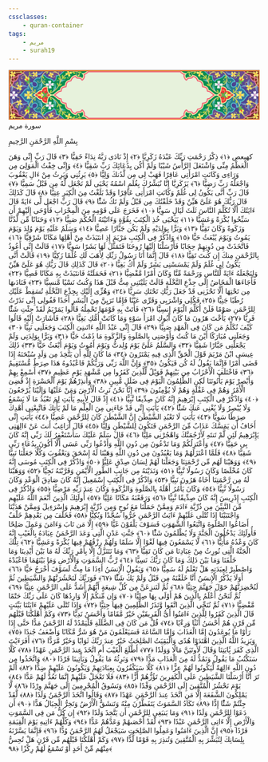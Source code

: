 ```yaml
---
cssclasses:
    - quran-container
tags:
    - مريم
    - surah19
---
```

<div class="quran-container">
<span class="second-border"></span>
<span class="border"></span>
<div class="head-container">
<img src="https://raw.githubusercontent.com/LORDyyyyy/obsidian-the_quran_vault/main/src/webview/surah_head.png" height=100>
<div class="surah-name">
<span class="surah-name-fnt">سورة مريم</span>
</div>
</div>
<div class="quran-content">
<div class="name-of-god"> <p> بِسْمِ اللَّهِ الرَّحْمَنِ الرَّحِيمِ </p></div>
<p>
<span class="sign" id="f1">كهيعص <span>﴿</span>١<span>﴾</span></span>
<span class="sign" id="f2">ذِكْرُ رَحْمَتِ رَبِّكَ عَبْدَهُ زَكَرِيَّا <span>﴿</span>٢<span>﴾</span></span>
<span class="sign" id="f3">إِذْ نَادَى رَبَّهُ نِدَاءً خَفِيًّا <span>﴿</span>٣<span>﴾</span></span>
<span class="sign" id="f4">قَالَ رَبِّ إِنِّى وَهَنَ الْعَظْمُ مِنِّى وَاشْتَعَلَ الرَّأْسُ شَيْبًا وَلَمْ أَكُن بِدُعَائِكَ رَبِّ شَقِيًّا <span>﴿</span>٤<span>﴾</span></span>
<span class="sign" id="f5">وَإِنِّى خِفْتُ الْمَوَلِىَ مِن وَرَاءِى وَكَانَتِ امْرَأَتِى عَاقِرًا فَهَبْ لِى مِن لَّدُنكَ وَلِيًّا <span>﴿</span>٥<span>﴾</span></span>
<span class="sign" id="f6">يَرِثُنِى وَيَرِثُ مِنْ ءَالِ يَعْقُوبَ وَاجْعَلْهُ رَبِّ رَضِيًّا <span>﴿</span>٦<span>﴾</span></span>
<span class="sign" id="f7">يَزَكَرِيَّا إِنَّا نُبَشِّرُكَ بِغُلَمٍ اسْمُهُ يَحْيَى لَمْ نَجْعَل لَّهُ مِن قَبْلُ سَمِيًّا <span>﴿</span>٧<span>﴾</span></span>
<span class="sign" id="f8">قَالَ رَبِّ أَنَّى يَكُونُ لِى غُلَمٌ وَكَانَتِ امْرَأَتِى عَاقِرًا وَقَدْ بَلَغْتُ مِنَ الْكِبَرِ عِتِيًّا <span>﴿</span>٨<span>﴾</span></span>
<span class="sign" id="f9">قَالَ كَذَلِكَ قَالَ رَبُّكَ هُوَ عَلَىَّ هَيِّنٌ وَقَدْ خَلَقْتُكَ مِن قَبْلُ وَلَمْ تَكُ شَئًْا <span>﴿</span>٩<span>﴾</span></span>
<span class="sign" id="f10">قَالَ رَبِّ اجْعَل لِّى ءَايَةً قَالَ ءَايَتُكَ أَلَّا تُكَلِّمَ النَّاسَ ثَلَثَ لَيَالٍ سَوِيًّا <span>﴿</span>١۰<span>﴾</span></span>
<span class="sign" id="f11">فَخَرَجَ عَلَى قَوْمِهِ مِنَ الْمِحْرَابِ فَأَوْحَى إِلَيْهِمْ أَن سَبِّحُوا بُكْرَةً وَعَشِيًّا <span>﴿</span>١١<span>﴾</span></span>
<span class="sign" id="f12">يَيَحْيَى خُذِ الْكِتَبَ بِقُوَّةٍ وَءَاتَيْنَهُ الْحُكْمَ صَبِيًّا <span>﴿</span>١٢<span>﴾</span></span>
<span class="sign" id="f13">وَحَنَانًا مِّن لَّدُنَّا وَزَكَوةً وَكَانَ تَقِيًّا <span>﴿</span>١٣<span>﴾</span></span>
<span class="sign" id="f14">وَبَرًّا بِوَلِدَيْهِ وَلَمْ يَكُن جَبَّارًا عَصِيًّا <span>﴿</span>١٤<span>﴾</span></span>
<span class="sign" id="f15">وَسَلَمٌ عَلَيْهِ يَوْمَ وُلِدَ وَيَوْمَ يَمُوتُ وَيَوْمَ يُبْعَثُ حَيًّا <span>﴿</span>١٥<span>﴾</span></span>
<span class="sign" id="f16">وَاذْكُرْ فِى الْكِتَبِ مَرْيَمَ إِذِ انتَبَذَتْ مِنْ أَهْلِهَا مَكَانًا شَرْقِيًّا <span>﴿</span>١٦<span>﴾</span></span>
<span class="sign" id="f17">فَاتَّخَذَتْ مِن دُونِهِمْ حِجَابًا فَأَرْسَلْنَا إِلَيْهَا رُوحَنَا فَتَمَثَّلَ لَهَا بَشَرًا سَوِيًّا <span>﴿</span>١٧<span>﴾</span></span>
<span class="sign" id="f18">قَالَتْ إِنِّى أَعُوذُ بِالرَّحْمَنِ مِنكَ إِن كُنتَ تَقِيًّا <span>﴿</span>١٨<span>﴾</span></span>
<span class="sign" id="f19">قَالَ إِنَّمَا أَنَا رَسُولُ رَبِّكِ لِأَهَبَ لَكِ غُلَمًا زَكِيًّا <span>﴿</span>١٩<span>﴾</span></span>
<span class="sign" id="f20">قَالَتْ أَنَّى يَكُونُ لِى غُلَمٌ وَلَمْ يَمْسَسْنِى بَشَرٌ وَلَمْ أَكُ بَغِيًّا <span>﴿</span>٢۰<span>﴾</span></span>
<span class="sign" id="f21">قَالَ كَذَلِكِ قَالَ رَبُّكِ هُوَ عَلَىَّ هَيِّنٌ وَلِنَجْعَلَهُ ءَايَةً لِّلنَّاسِ وَرَحْمَةً مِّنَّا وَكَانَ أَمْرًا مَّقْضِيًّا <span>﴿</span>٢١<span>﴾</span></span>
<span class="sign" id="f22">فَحَمَلَتْهُ فَانتَبَذَتْ بِهِ مَكَانًا قَصِيًّا <span>﴿</span>٢٢<span>﴾</span></span>
<span class="sign" id="f23">فَأَجَاءَهَا الْمَخَاضُ إِلَى جِذْعِ النَّخْلَةِ قَالَتْ يَلَيْتَنِى مِتُّ قَبْلَ هَذَا وَكُنتُ نَسْيًا مَّنسِيًّا <span>﴿</span>٢٣<span>﴾</span></span>
<span class="sign" id="f24">فَنَادَىهَا مِن تَحْتِهَا أَلَّا تَحْزَنِى قَدْ جَعَلَ رَبُّكِ تَحْتَكِ سَرِيًّا <span>﴿</span>٢٤<span>﴾</span></span>
<span class="sign" id="f25">وَهُزِّى إِلَيْكِ بِجِذْعِ النَّخْلَةِ تُسَقِطْ عَلَيْكِ رُطَبًا جَنِيًّا <span>﴿</span>٢٥<span>﴾</span></span>
<span class="sign" id="f26">فَكُلِى وَاشْرَبِى وَقَرِّى عَيْنًا فَإِمَّا تَرَيِنَّ مِنَ الْبَشَرِ أَحَدًا فَقُولِى إِنِّى نَذَرْتُ لِلرَّحْمَنِ صَوْمًا فَلَنْ أُكَلِّمَ الْيَوْمَ إِنسِيًّا <span>﴿</span>٢٦<span>﴾</span></span>
<span class="sign" id="f27">فَأَتَتْ بِهِ قَوْمَهَا تَحْمِلُهُ قَالُوا يَمَرْيَمُ لَقَدْ جِئْتِ شَئًْا فَرِيًّا <span>﴿</span>٢٧<span>﴾</span></span>
<span class="sign" id="f28">يَأُخْتَ هَرُونَ مَا كَانَ أَبُوكِ امْرَأَ سَوْءٍ وَمَا كَانَتْ أُمُّكِ بَغِيًّا <span>﴿</span>٢٨<span>﴾</span></span>
<span class="sign" id="f29">فَأَشَارَتْ إِلَيْهِ قَالُوا كَيْفَ نُكَلِّمُ مَن كَانَ فِى الْمَهْدِ صَبِيًّا <span>﴿</span>٢٩<span>﴾</span></span>
<span class="sign" id="f30">قَالَ إِنِّى عَبْدُ اللَّهِ ءَاتَىنِىَ الْكِتَبَ وَجَعَلَنِى نَبِيًّا <span>﴿</span>٣۰<span>﴾</span></span>
<span class="sign" id="f31">وَجَعَلَنِى مُبَارَكًا أَيْنَ مَا كُنتُ وَأَوْصَنِى بِالصَّلَوةِ وَالزَّكَوةِ مَا دُمْتُ حَيًّا <span>﴿</span>٣١<span>﴾</span></span>
<span class="sign" id="f32">وَبَرًّا بِوَلِدَتِى وَلَمْ يَجْعَلْنِى جَبَّارًا شَقِيًّا <span>﴿</span>٣٢<span>﴾</span></span>
<span class="sign" id="f33">وَالسَّلَمُ عَلَىَّ يَوْمَ وُلِدتُّ وَيَوْمَ أَمُوتُ وَيَوْمَ أُبْعَثُ حَيًّا <span>﴿</span>٣٣<span>﴾</span></span>
<span class="sign" id="f34">ذَلِكَ عِيسَى ابْنُ مَرْيَمَ قَوْلَ الْحَقِّ الَّذِى فِيهِ يَمْتَرُونَ <span>﴿</span>٣٤<span>﴾</span></span>
<span class="sign" id="f35">مَا كَانَ لِلَّهِ أَن يَتَّخِذَ مِن وَلَدٍ سُبْحَنَهُ إِذَا قَضَى أَمْرًا فَإِنَّمَا يَقُولُ لَهُ كُن فَيَكُونُ <span>﴿</span>٣٥<span>﴾</span></span>
<span class="sign" id="f36">وَإِنَّ اللَّهَ رَبِّى وَرَبُّكُمْ فَاعْبُدُوهُ هَذَا صِرَطٌ مُّسْتَقِيمٌ <span>﴿</span>٣٦<span>﴾</span></span>
<span class="sign" id="f37">فَاخْتَلَفَ الْأَحْزَابُ مِن بَيْنِهِمْ فَوَيْلٌ لِّلَّذِينَ كَفَرُوا مِن مَّشْهَدِ يَوْمٍ عَظِيمٍ <span>﴿</span>٣٧<span>﴾</span></span>
<span class="sign" id="f38">أَسْمِعْ بِهِمْ وَأَبْصِرْ يَوْمَ يَأْتُونَنَا لَكِنِ الظَّلِمُونَ الْيَوْمَ فِى ضَلَلٍ مُّبِينٍ <span>﴿</span>٣٨<span>﴾</span></span>
<span class="sign" id="f39">وَأَنذِرْهُمْ يَوْمَ الْحَسْرَةِ إِذْ قُضِىَ الْأَمْرُ وَهُمْ فِى غَفْلَةٍ وَهُمْ لَا يُؤْمِنُونَ <span>﴿</span>٣٩<span>﴾</span></span>
<span class="sign" id="f40">إِنَّا نَحْنُ نَرِثُ الْأَرْضَ وَمَنْ عَلَيْهَا وَإِلَيْنَا يُرْجَعُونَ <span>﴿</span>٤۰<span>﴾</span></span>
<span class="sign" id="f41">وَاذْكُرْ فِى الْكِتَبِ إِبْرَهِيمَ إِنَّهُ كَانَ صِدِّيقًا نَّبِيًّا <span>﴿</span>٤١<span>﴾</span></span>
<span class="sign" id="f42">إِذْ قَالَ لِأَبِيهِ يَأَبَتِ لِمَ تَعْبُدُ مَا لَا يَسْمَعُ وَلَا يُبْصِرُ وَلَا يُغْنِى عَنكَ شَئًْا <span>﴿</span>٤٢<span>﴾</span></span>
<span class="sign" id="f43">يَأَبَتِ إِنِّى قَدْ جَاءَنِى مِنَ الْعِلْمِ مَا لَمْ يَأْتِكَ فَاتَّبِعْنِى أَهْدِكَ صِرَطًا سَوِيًّا <span>﴿</span>٤٣<span>﴾</span></span>
<span class="sign" id="f44">يَأَبَتِ لَا تَعْبُدِ الشَّيْطَنَ إِنَّ الشَّيْطَنَ كَانَ لِلرَّحْمَنِ عَصِيًّا <span>﴿</span>٤٤<span>﴾</span></span>
<span class="sign" id="f45">يَأَبَتِ إِنِّى أَخَافُ أَن يَمَسَّكَ عَذَابٌ مِّنَ الرَّحْمَنِ فَتَكُونَ لِلشَّيْطَنِ وَلِيًّا <span>﴿</span>٤٥<span>﴾</span></span>
<span class="sign" id="f46">قَالَ أَرَاغِبٌ أَنتَ عَنْ ءَالِهَتِى يَإِبْرَهِيمُ لَئِن لَّمْ تَنتَهِ لَأَرْجُمَنَّكَ وَاهْجُرْنِى مَلِيًّا <span>﴿</span>٤٦<span>﴾</span></span>
<span class="sign" id="f47">قَالَ سَلَمٌ عَلَيْكَ سَأَسْتَغْفِرُ لَكَ رَبِّى إِنَّهُ كَانَ بِى حَفِيًّا <span>﴿</span>٤٧<span>﴾</span></span>
<span class="sign" id="f48">وَأَعْتَزِلُكُمْ وَمَا تَدْعُونَ مِن دُونِ اللَّهِ وَأَدْعُوا رَبِّى عَسَى أَلَّا أَكُونَ بِدُعَاءِ رَبِّى شَقِيًّا <span>﴿</span>٤٨<span>﴾</span></span>
<span class="sign" id="f49">فَلَمَّا اعْتَزَلَهُمْ وَمَا يَعْبُدُونَ مِن دُونِ اللَّهِ وَهَبْنَا لَهُ إِسْحَقَ وَيَعْقُوبَ وَكُلًّا جَعَلْنَا نَبِيًّا <span>﴿</span>٤٩<span>﴾</span></span>
<span class="sign" id="f50">وَوَهَبْنَا لَهُم مِّن رَّحْمَتِنَا وَجَعَلْنَا لَهُمْ لِسَانَ صِدْقٍ عَلِيًّا <span>﴿</span>٥۰<span>﴾</span></span>
<span class="sign" id="f51">وَاذْكُرْ فِى الْكِتَبِ مُوسَى إِنَّهُ كَانَ مُخْلَصًا وَكَانَ رَسُولًا نَّبِيًّا <span>﴿</span>٥١<span>﴾</span></span>
<span class="sign" id="f52">وَنَدَيْنَهُ مِن جَانِبِ الطُّورِ الْأَيْمَنِ وَقَرَّبْنَهُ نَجِيًّا <span>﴿</span>٥٢<span>﴾</span></span>
<span class="sign" id="f53">وَوَهَبْنَا لَهُ مِن رَّحْمَتِنَا أَخَاهُ هَرُونَ نَبِيًّا <span>﴿</span>٥٣<span>﴾</span></span>
<span class="sign" id="f54">وَاذْكُرْ فِى الْكِتَبِ إِسْمَعِيلَ إِنَّهُ كَانَ صَادِقَ الْوَعْدِ وَكَانَ رَسُولًا نَّبِيًّا <span>﴿</span>٥٤<span>﴾</span></span>
<span class="sign" id="f55">وَكَانَ يَأْمُرُ أَهْلَهُ بِالصَّلَوةِ وَالزَّكَوةِ وَكَانَ عِندَ رَبِّهِ مَرْضِيًّا <span>﴿</span>٥٥<span>﴾</span></span>
<span class="sign" id="f56">وَاذْكُرْ فِى الْكِتَبِ إِدْرِيسَ إِنَّهُ كَانَ صِدِّيقًا نَّبِيًّا <span>﴿</span>٥٦<span>﴾</span></span>
<span class="sign" id="f57">وَرَفَعْنَهُ مَكَانًا عَلِيًّا <span>﴿</span>٥٧<span>﴾</span></span>
<span class="sign" id="f58">أُولَئِكَ الَّذِينَ أَنْعَمَ اللَّهُ عَلَيْهِم مِّنَ النَّبِيِّنَ مِن ذُرِّيَّةِ ءَادَمَ وَمِمَّنْ حَمَلْنَا مَعَ نُوحٍ وَمِن ذُرِّيَّةِ إِبْرَهِيمَ وَإِسْرَءِيلَ وَمِمَّنْ هَدَيْنَا وَاجْتَبَيْنَا إِذَا تُتْلَى عَلَيْهِمْ ءَايَتُ الرَّحْمَنِ خَرُّوا سُجَّدًا وَبُكِيًّا <span>﴿</span>٥٨<span>﴾</span></span>
<span class="sign" id="f59">فَخَلَفَ مِن بَعْدِهِمْ خَلْفٌ أَضَاعُوا الصَّلَوةَ وَاتَّبَعُوا الشَّهَوَتِ فَسَوْفَ يَلْقَوْنَ غَيًّا <span>﴿</span>٥٩<span>﴾</span></span>
<span class="sign" id="f60">إِلَّا مَن تَابَ وَءَامَنَ وَعَمِلَ صَلِحًا فَأُولَئِكَ يَدْخُلُونَ الْجَنَّةَ وَلَا يُظْلَمُونَ شَئًْا <span>﴿</span>٦۰<span>﴾</span></span>
<span class="sign" id="f61">جَنَّتِ عَدْنٍ الَّتِى وَعَدَ الرَّحْمَنُ عِبَادَهُ بِالْغَيْبِ إِنَّهُ كَانَ وَعْدُهُ مَأْتِيًّا <span>﴿</span>٦١<span>﴾</span></span>
<span class="sign" id="f62">لَّا يَسْمَعُونَ فِيهَا لَغْوًا إِلَّا سَلَمًا وَلَهُمْ رِزْقُهُمْ فِيهَا بُكْرَةً وَعَشِيًّا <span>﴿</span>٦٢<span>﴾</span></span>
<span class="sign" id="f63">تِلْكَ الْجَنَّةُ الَّتِى نُورِثُ مِنْ عِبَادِنَا مَن كَانَ تَقِيًّا <span>﴿</span>٦٣<span>﴾</span></span>
<span class="sign" id="f64">وَمَا نَتَنَزَّلُ إِلَّا بِأَمْرِ رَبِّكَ لَهُ مَا بَيْنَ أَيْدِينَا وَمَا خَلْفَنَا وَمَا بَيْنَ ذَلِكَ وَمَا كَانَ رَبُّكَ نَسِيًّا <span>﴿</span>٦٤<span>﴾</span></span>
<span class="sign" id="f65">رَّبُّ السَّمَوَتِ وَالْأَرْضِ وَمَا بَيْنَهُمَا فَاعْبُدْهُ وَاصْطَبِرْ لِعِبَدَتِهِ هَلْ تَعْلَمُ لَهُ سَمِيًّا <span>﴿</span>٦٥<span>﴾</span></span>
<span class="sign" id="f66">وَيَقُولُ الْإِنسَنُ أَءِذَا مَا مِتُّ لَسَوْفَ أُخْرَجُ حَيًّا <span>﴿</span>٦٦<span>﴾</span></span>
<span class="sign" id="f67">أَوَلَا يَذْكُرُ الْإِنسَنُ أَنَّا خَلَقْنَهُ مِن قَبْلُ وَلَمْ يَكُ شَئًْا <span>﴿</span>٦٧<span>﴾</span></span>
<span class="sign" id="f68">فَوَرَبِّكَ لَنَحْشُرَنَّهُمْ وَالشَّيَطِينَ ثُمَّ لَنُحْضِرَنَّهُمْ حَوْلَ جَهَنَّمَ جِثِيًّا <span>﴿</span>٦٨<span>﴾</span></span>
<span class="sign" id="f69">ثُمَّ لَنَنزِعَنَّ مِن كُلِّ شِيعَةٍ أَيُّهُمْ أَشَدُّ عَلَى الرَّحْمَنِ عِتِيًّا <span>﴿</span>٦٩<span>﴾</span></span>
<span class="sign" id="f70">ثُمَّ لَنَحْنُ أَعْلَمُ بِالَّذِينَ هُمْ أَوْلَى بِهَا صِلِيًّا <span>﴿</span>٧۰<span>﴾</span></span>
<span class="sign" id="f71">وَإِن مِّنكُمْ إِلَّا وَارِدُهَا كَانَ عَلَى رَبِّكَ حَتْمًا مَّقْضِيًّا <span>﴿</span>٧١<span>﴾</span></span>
<span class="sign" id="f72">ثُمَّ نُنَجِّى الَّذِينَ اتَّقَوا وَّنَذَرُ الظَّلِمِينَ فِيهَا جِثِيًّا <span>﴿</span>٧٢<span>﴾</span></span>
<span class="sign" id="f73">وَإِذَا تُتْلَى عَلَيْهِمْ ءَايَتُنَا بَيِّنَتٍ قَالَ الَّذِينَ كَفَرُوا لِلَّذِينَ ءَامَنُوا أَىُّ الْفَرِيقَيْنِ خَيْرٌ مَّقَامًا وَأَحْسَنُ نَدِيًّا <span>﴿</span>٧٣<span>﴾</span></span>
<span class="sign" id="f74">وَكَمْ أَهْلَكْنَا قَبْلَهُم مِّن قَرْنٍ هُمْ أَحْسَنُ أَثَثًا وَرِءْيًا <span>﴿</span>٧٤<span>﴾</span></span>
<span class="sign" id="f75">قُلْ مَن كَانَ فِى الضَّلَلَةِ فَلْيَمْدُدْ لَهُ الرَّحْمَنُ مَدًّا حَتَّى إِذَا رَأَوْا مَا يُوعَدُونَ إِمَّا الْعَذَابَ وَإِمَّا السَّاعَةَ فَسَيَعْلَمُونَ مَنْ هُوَ شَرٌّ مَّكَانًا وَأَضْعَفُ جُندًا <span>﴿</span>٧٥<span>﴾</span></span>
<span class="sign" id="f76">وَيَزِيدُ اللَّهُ الَّذِينَ اهْتَدَوْا هُدًى وَالْبَقِيَتُ الصَّلِحَتُ خَيْرٌ عِندَ رَبِّكَ ثَوَابًا وَخَيْرٌ مَّرَدًّا <span>﴿</span>٧٦<span>﴾</span></span>
<span class="sign" id="f77">أَفَرَءَيْتَ الَّذِى كَفَرَ بَِٔايَتِنَا وَقَالَ لَأُوتَيَنَّ مَالًا وَوَلَدًا <span>﴿</span>٧٧<span>﴾</span></span>
<span class="sign" id="f78">أَطَّلَعَ الْغَيْبَ أَمِ اتَّخَذَ عِندَ الرَّحْمَنِ عَهْدًا <span>﴿</span>٧٨<span>﴾</span></span>
<span class="sign" id="f79">كَلَّا سَنَكْتُبُ مَا يَقُولُ وَنَمُدُّ لَهُ مِنَ الْعَذَابِ مَدًّا <span>﴿</span>٧٩<span>﴾</span></span>
<span class="sign" id="f80">وَنَرِثُهُ مَا يَقُولُ وَيَأْتِينَا فَرْدًا <span>﴿</span>٨۰<span>﴾</span></span>
<span class="sign" id="f81">وَاتَّخَذُوا مِن دُونِ اللَّهِ ءَالِهَةً لِّيَكُونُوا لَهُمْ عِزًّا <span>﴿</span>٨١<span>﴾</span></span>
<span class="sign" id="f82">كَلَّا سَيَكْفُرُونَ بِعِبَادَتِهِمْ وَيَكُونُونَ عَلَيْهِمْ ضِدًّا <span>﴿</span>٨٢<span>﴾</span></span>
<span class="sign" id="f83">أَلَمْ تَرَ أَنَّا أَرْسَلْنَا الشَّيَطِينَ عَلَى الْكَفِرِينَ تَؤُزُّهُمْ أَزًّا <span>﴿</span>٨٣<span>﴾</span></span>
<span class="sign" id="f84">فَلَا تَعْجَلْ عَلَيْهِمْ إِنَّمَا نَعُدُّ لَهُمْ عَدًّا <span>﴿</span>٨٤<span>﴾</span></span>
<span class="sign" id="f85">يَوْمَ نَحْشُرُ الْمُتَّقِينَ إِلَى الرَّحْمَنِ وَفْدًا <span>﴿</span>٨٥<span>﴾</span></span>
<span class="sign" id="f86">وَنَسُوقُ الْمُجْرِمِينَ إِلَى جَهَنَّمَ وِرْدًا <span>﴿</span>٨٦<span>﴾</span></span>
<span class="sign" id="f87">لَّا يَمْلِكُونَ الشَّفَعَةَ إِلَّا مَنِ اتَّخَذَ عِندَ الرَّحْمَنِ عَهْدًا <span>﴿</span>٨٧<span>﴾</span></span>
<span class="sign" id="f88">وَقَالُوا اتَّخَذَ الرَّحْمَنُ وَلَدًا <span>﴿</span>٨٨<span>﴾</span></span>
<span class="sign" id="f89">لَّقَدْ جِئْتُمْ شَئًْا إِدًّا <span>﴿</span>٨٩<span>﴾</span></span>
<span class="sign" id="f90">تَكَادُ السَّمَوَتُ يَتَفَطَّرْنَ مِنْهُ وَتَنشَقُّ الْأَرْضُ وَتَخِرُّ الْجِبَالُ هَدًّا <span>﴿</span>٩۰<span>﴾</span></span>
<span class="sign" id="f91">أَن دَعَوْا لِلرَّحْمَنِ وَلَدًا <span>﴿</span>٩١<span>﴾</span></span>
<span class="sign" id="f92">وَمَا يَنبَغِى لِلرَّحْمَنِ أَن يَتَّخِذَ وَلَدًا <span>﴿</span>٩٢<span>﴾</span></span>
<span class="sign" id="f93">إِن كُلُّ مَن فِى السَّمَوَتِ وَالْأَرْضِ إِلَّا ءَاتِى الرَّحْمَنِ عَبْدًا <span>﴿</span>٩٣<span>﴾</span></span>
<span class="sign" id="f94">لَّقَدْ أَحْصَىهُمْ وَعَدَّهُمْ عَدًّا <span>﴿</span>٩٤<span>﴾</span></span>
<span class="sign" id="f95">وَكُلُّهُمْ ءَاتِيهِ يَوْمَ الْقِيَمَةِ فَرْدًا <span>﴿</span>٩٥<span>﴾</span></span>
<span class="sign" id="f96">إِنَّ الَّذِينَ ءَامَنُوا وَعَمِلُوا الصَّلِحَتِ سَيَجْعَلُ لَهُمُ الرَّحْمَنُ وُدًّا <span>﴿</span>٩٦<span>﴾</span></span>
<span class="sign" id="f97">فَإِنَّمَا يَسَّرْنَهُ بِلِسَانِكَ لِتُبَشِّرَ بِهِ الْمُتَّقِينَ وَتُنذِرَ بِهِ قَوْمًا لُّدًّا <span>﴿</span>٩٧<span>﴾</span></span>
<span class="sign" id="f98">وَكَمْ أَهْلَكْنَا قَبْلَهُم مِّن قَرْنٍ هَلْ تُحِسُّ مِنْهُم مِّنْ أَحَدٍ أَوْ تَسْمَعُ لَهُمْ رِكْزًا <span>﴿</span>٩٨<span>﴾</span></span>

</p>
</div>
<span class="border" style="margin-top:25px;"></span>
<span class="second-border-bottom"></span>
</div>
